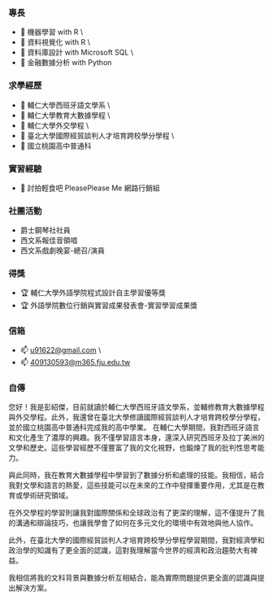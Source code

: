 ### 專長

- 🌱 機器學習 with R \
- 🌱 資料視覺化 with R \
- 🌱 資料庫設計 with Microsoft SQL \
- 🌱 金融數據分析 with Python
  
### 求學經歷

- 💬 輔仁大學西班牙語文學系 \
- 💬 輔仁大學教育大數據學程 \
- 💬 輔仁大學外交學程 \
- 💬 臺北大學國際經貿談判人才培育跨校學分學程 \
- 💬 國立桃園高中普通科

### 實習經驗

- 💼 討拍輕食吧 PleasePlease Me 網路行銷組

### 社團活動
- 爵士鋼琴社社員
- 西文系報佳音領唱
- 西文系戲劇晚宴-總召/演員

### 得獎

- 🏆 輔仁大學外語學院程式設計自主學習優等獎
- 🏆 外語學院數位行銷與實習成果發表會-實習學習成果獎

### 信箱

- 📫 u91622@gmail.com \
- 📫 409130593@m365.fju.edu.tw


### 自傳

您好！我是彭紹傑，目前就讀於輔仁大學西班牙語文學系，並輔修教育大數據學程與外交學程。此外，我還曾在臺北大學修讀國際經貿談判人才培育跨校學分學程，並於國立桃園高中普通科完成我的高中學業。
在輔仁大學期間，我對西班牙語言和文化產生了濃厚的興趣。我不僅學習語言本身，還深入研究西班牙及拉丁美洲的文學和歷史。這些學習經歷不僅豐富了我的文化視野，也鍛煉了我的批判性思考能力。

與此同時，我在教育大數據學程中學習到了數據分析和處理的技能。我相信，結合我對文學和語言的熱愛，這些技能可以在未來的工作中發揮重要作用，尤其是在教育或學術研究領域。

在外交學程的學習則讓我對國際關係和全球政治有了更深的理解，這不僅提升了我的溝通和辯論技巧，也讓我學會了如何在多元文化的環境中有效地與他人協作。

此外，在臺北大學的國際經貿談判人才培育跨校學分學程學習期間，我對經濟學和政治學的知識有了更全面的認識，這對我理解當今世界的經濟和政治趨勢大有裨益。

我相信將我的文科背景與數據分析互相結合，能為實際問題提供更全面的認識與提出解決方案。
